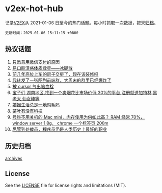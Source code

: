 # v2ex-hot-hub

 记录[V2EX](https://www.v2ex.com/)从 2021-01-06 日至今的热门话题。每小时抓取一次数据，按天[归档](archives)。

`更新时间：2025-01-06 15:11:15 +0800`

## 热议话题

1. [只愿意用微信支付的原因](https://www.v2ex.com/t/1102773)
1. [易口腔溃疡体质救星——冰硼散](https://www.v2ex.com/t/1102775)
1. [前几年高位上车的房子交房了，现在该装修吗](https://www.v2ex.com/t/1102824)
1. [我转发了一张图到前端群，大周末的群里已经爆炸了](https://www.v2ex.com/t/1102700)
1. [被 cursor 气出脑血栓](https://www.v2ex.com/t/1102687)
1. [宝子们,湖南地区,找到一个卖烟花比市场价低 30%的平台,注册就送加特林,黑老大,仙女棒等](https://www.v2ex.com/t/1102771)
1. [婚姻生活总是一地鸡毛吗](https://www.v2ex.com/t/1102903)
1. [茶叶有没有科技](https://www.v2ex.com/t/1102792)
1. [号称不用关机的 Mac mini，内存使用为何如此高？ RAM 经常 70%， window server 1.8g， chrome 一个标签页 200m](https://www.v2ex.com/t/1102823)
1. [尽管到处裁员，程序员仍是人类历史上最好的职业](https://www.v2ex.com/t/1102766)

## 历史归档

[archives](archives)

## License

See the [LICENSE](LICENSE) file for license rights and limitations (MIT).
